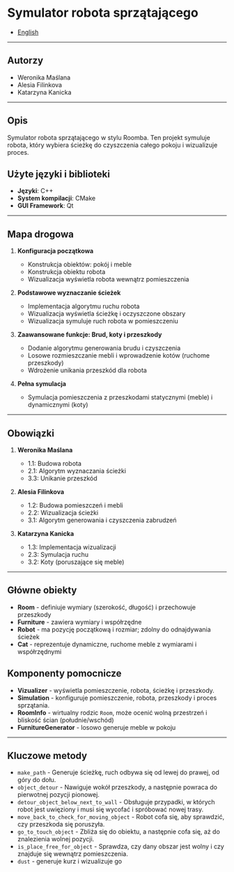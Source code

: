 # Symulator robota sprzątającego

- [English](README.md)

---

## Autorzy
- Weronika Maślana
- Alesia Filinkova
- Katarzyna Kanicka

---

## Opis
Symulator robota sprzątającego w stylu Roomba.
Ten projekt symuluje robota, który wybiera ścieżkę do czyszczenia całego pokoju i wizualizuje proces.

## Użyte języki i biblioteki
- **Języki**: C++
- **System kompilacji**: CMake
- **GUI Framework**: Qt

---

## Mapa drogowa

1. **Konfiguracja początkowa**
   - Konstrukcja obiektów: pokój i meble
   - Konstrukcja obiektu robota
   - Wizualizacja wyświetla robota wewnątrz pomieszczenia

2. **Podstawowe wyznaczanie ścieżek**
   - Implementacja algorytmu ruchu robota
   - Wizualizacja wyświetla ścieżkę i oczyszczone obszary
   - Wizualizacja symuluje ruch robota w pomieszczeniu

3. **Zaawansowane funkcje: Brud, koty i przeszkody**
   - Dodanie algorytmu generowania brudu i czyszczenia
   - Losowe rozmieszczanie mebli i wprowadzenie kotów (ruchome przeszkody)
   - Wdrożenie unikania przeszkód dla robota

4. **Pełna symulacja**
   - Symulacja pomieszczenia z przeszkodami statycznymi (meble) i dynamicznymi (koty)


---

## Obowiązki

1. **Weronika Maślana**  
   - 1.1: Budowa robota  
   - 2.1: Algorytm wyznaczania ścieżki  
   - 3.3: Unikanie przeszkód  

2. **Alesia Filinkova**  
   - 1.2: Budowa pomieszczeń i mebli  
   - 2.2: Wizualizacja ścieżki  
   - 3.1: Algorytm generowania i czyszczenia zabrudzeń  

3. **Katarzyna Kanicka**  
   - 1.3: Implementacja wizualizacji 
   - 2.3: Symulacja ruchu  
   - 3.2: Koty (poruszające się meble)  

---

## Główne obiekty

- **Room** - definiuje wymiary (szerokość, długość) i przechowuje przeszkody  
- **Furniture** - zawiera wymiary i współrzędne  
- **Robot** - ma pozycję początkową i rozmiar; zdolny do odnajdywania ścieżek  
- **Cat** - reprezentuje dynamiczne, ruchome meble z wymiarami i współrzędnymi  

## Komponenty pomocnicze

- **Vizualizer** - wyświetla pomieszczenie, robota, ścieżkę i przeszkody.  
- **Simulation** - konfiguruje pomieszczenie, robota, przeszkody i proces sprzątania.  
- **RoomInfo** - wirtualny rodzic `Room`, może ocenić wolną przestrzeń i bliskość ścian (południe/wschód)  
- **FurnitureGenerator** - losowo generuje meble w pokoju  

---

## Kluczowe metody

- `make_path` - Generuje ścieżkę, ruch odbywa się od lewej do prawej, od góry do dołu.  
- `object_detour` - Nawiguje wokół przeszkody, a następnie powraca do pierwotnej pozycji pionowej.  
- `detour_object_below_next_to_wall` - Obsługuje przypadki, w których robot jest uwięziony i musi się wycofać i spróbować nowej trasy.  
- `move_back_to_check_for_moving_object` - Robot cofa się, aby sprawdzić, czy przeszkoda się poruszyła.  
- `go_to_touch_object` - Zbliża się do obiektu, a następnie cofa się, aż do znalezienia wolnej pozycji.  
- `is_place_free_for_object` - Sprawdza, czy dany obszar jest wolny i czy znajduje się wewnątrz pomieszczenia.  
- `dust` - generuje kurz i wizualizuje go  
